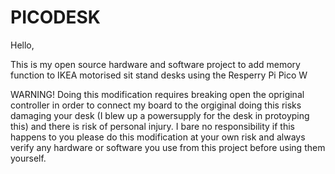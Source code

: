 # PICODESK

Hello,

This is my open source hardware and software project to add memory function to IKEA motorised sit stand desks using the Resperry Pi Pico W

WARNING! Doing this modification requires breaking open the opriginal controller in order to connect my board to the orgiginal doing this risks damaging your desk (I blew up a powersupply for the desk in protoyping this) and there is risk of personal injury. I bare no responsibility if this happens to you please do this modification at your own risk and always verify any hardware or software you use from this project before using them yourself. 

